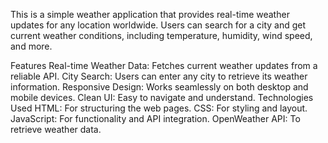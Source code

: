 
This is a simple weather application that provides real-time weather updates for any location worldwide. Users can search for a city and get current weather conditions, including temperature, humidity, wind speed, and more.

Features
Real-time Weather Data: Fetches current weather updates from a reliable API.
City Search: Users can enter any city to retrieve its weather information.
Responsive Design: Works seamlessly on both desktop and mobile devices.
Clean UI: Easy to navigate and understand.
Technologies Used
HTML: For structuring the web pages.
CSS: For styling and layout.
JavaScript: For functionality and API integration.
OpenWeather API: To retrieve weather data.

